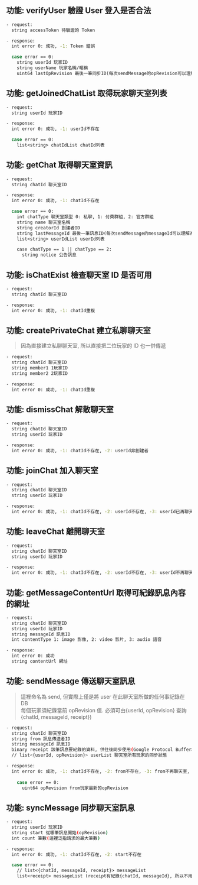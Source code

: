 ﻿## 功能: verifyUser 驗證 User 登入是否合法

```bash
- request:
  string accessToken 待驗證的 Token
```

```bash
- response:
  int error 0: 成功, -1: Token 錯誤

  case error == 0:
    string userId 玩家ID
    string userName 玩家名稱/暱稱
    uint64 lastOpRevision 最後一筆同步ID(每次sendMessage的opRevision可以理解為lastOpRevision, 初始值為0)
```

## 功能: getJoinedChatList 取得玩家聊天室列表

```bash
- request:
  string userId 玩家ID
```

```bash
- response:
  int error 0: 成功, -1: userId不存在

  case error == 0:
    list<string> chatIdList chatId列表
```

## 功能: getChat 取得聊天室資訊

```bash
- request:
  string chatId 聊天室ID
```

```bash
- response:
  int error 0: 成功, -1: chatId不存在

  case error == 0:
    int chatType 聊天室類型 0: 私聊, 1: 付費群組, 2: 官方群組
    string name 聊天室名稱
    string creatorId 創建者ID
    string lastMessageId 最後一筆訊息ID(每次sendMessage的messageId可以理解為lastMessageId)
    list<string> userIdList userId列表

    case chatType == 1 || chatType == 2:
      string notice 公告訊息
```

## 功能: isChatExist 檢查聊天室 ID 是否可用

```bash
- request:
  string chatId 聊天室ID
```

```bash
- response:
  int error 0: 成功, -1: chatId重複
```

## 功能: createPrivateChat 建立私聊聊天室

> 因為直接建立私聊聊天室, 所以直接把二位玩家的 ID 也一併傳遞

```bash
- request:
  string chatId 聊天室ID
  string member1 1玩家ID
  string member2 2玩家ID
```

```bash
- response:
  int error 0: 成功, -1: chatId重複
```

## 功能: dismissChat 解散聊天室

```bash
- request:
  string chatId 聊天室ID
  string userId 玩家ID
```

```bash
- response:
  int error 0: 成功, -1: chatId不存在, -2: userId非創建者
```

## 功能: joinChat 加入聊天室

```bash
- request:
  string chatId 聊天室ID
  string userId 玩家ID
```

```bash
- response:
  int error 0: 成功, -1: chatId不存在, -2: userId不存在, -3: userId已再聊天室
```

## 功能: leaveChat 離開聊天室

```bash
- request:
  string chatId 聊天室ID
  string userId 玩家ID
```

```bash
- response:
  int error 0: 成功, -1: chatId不存在, -2: userId不存在, -3: userId不再聊天室
```

## 功能: getMessageContentUrl 取得可紀錄訊息內容的網址

```bash
- request:
  string chatId 聊天室ID
  string userId 玩家ID
  string messageId 訊息ID
  int contentType 1: image 影像, 2: video 影片, 3: audio 語音
```

```bash
- response:
  int error 0: 成功
  string contentUrl 網址
```

## 功能: sendMessage 傳送聊天室訊息
> 這裡命名為 send, 但實際上僅是將 user 在此聊天室所做的任何事記錄在 DB\
> 每個玩家須紀錄當前 opRevision 值. 必須可由{userId, opRevision} 查詢 {chatId, messageId, receipt})

```bash
- request:
  string chatId 聊天室ID
  string from 訊息傳送者ID
  string messageId 訊息ID
  binary receipt 該筆訊息要紀錄的資料, 供往後同步使用(Google Protocol Buffer格式)
  // list<{userId, opRevision}> userList 聊天室所有玩家的同步狀態
```

```bash
- response:
  int error 0: 成功, -1: chatId不存在, -2: from不存在, -3: from不再聊天室, -4: messageId重複記錄, -5: from被禁言/封鎖
  
    case error == 0:
      uint64 opRevision from玩家最新的opRevision
```

## 功能: syncMessage 同步聊天室訊息

```bash
- request:
  string userId 玩家ID
  string start 從哪筆訊息開始(opRevision)
  int count 筆數(這裡泛指請求的最大筆數)
```

```bash
- response:
  int error 0: 成功, -1: chatId不存在, -2: start不存在

  case error == 0:
    // list<{chatId, messageId, receipt}> messageList
    list<receipt> messageList (receipt有紀錄{chatId, messageId}, 所以不用再另外給)
```
